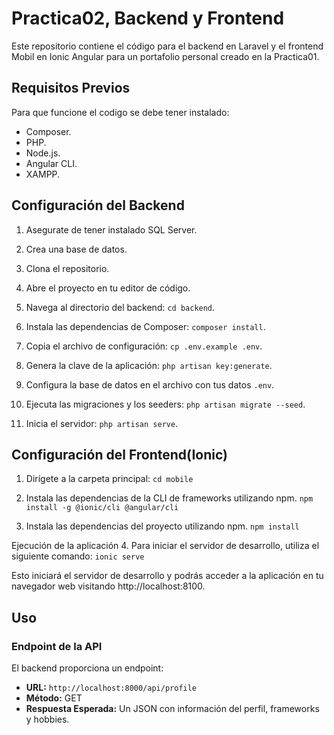 # Practica02, Backend y Frontend

Este repositorio contiene el código para el backend en Laravel y el frontend Mobil en Ionic Angular para un portafolio personal creado en la Practica01.


## Requisitos Previos
 Para que funcione el codigo se debe tener instalado:

 - Composer.
 - PHP.
 - Node.js.
 - Angular CLI.
 - XAMPP.


## Configuración del Backend 

1. Asegurate de tener instalado SQL Server.

2. Crea una base de datos.

3. Clona el repositorio.

4. Abre el proyecto en tu editor de código.

5. Navega al directorio del backend: `cd backend`.
    
6. Instala las dependencias de Composer: `composer install`.
    
7. Copia el archivo de configuración: `cp .env.example .env`.
    
8. Genera la clave de la aplicación: `php artisan key:generate`.
    
9. Configura la base de datos en el archivo con tus datos `.env`.
    
10. Ejecuta las migraciones y los seeders: `php artisan migrate --seed`.
    
11. Inicia el servidor: `php artisan serve`.


## Configuración del Frontend(Ionic)

1. Dirígete a la carpeta principal: `cd mobile`

2. Instala las dependencias de la CLI de frameworks utilizando npm. `npm install -g @ionic/cli @angular/cli`

3. Instala las dependencias del proyecto utilizando npm. `npm install`

Ejecución de la aplicación
4. Para iniciar el servidor de desarrollo, utiliza el siguiente comando: `ionic serve`

Esto iniciará el servidor de desarrollo y podrás acceder a la aplicación en tu navegador web visitando http://localhost:8100.

## Uso

### Endpoint de la API

El backend proporciona un endpoint:

- **URL:** `http://localhost:8000/api/profile`
- **Método:** GET
- **Respuesta Esperada:** Un JSON con información del perfil, frameworks y hobbies.
